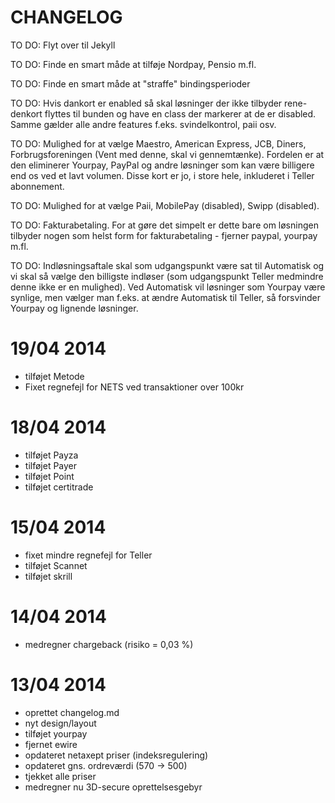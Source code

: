 CHANGELOG
==================

TO DO: Flyt over til Jekyll

TO DO: Finde en smart måde at tilføje Nordpay, Pensio m.fl.

TO DO: Finde en smart måde at "straffe" bindingsperioder

TO DO: Hvis dankort er enabled så skal løsninger der ikke tilbyder rene-denkort flyttes til bunden og have en class der markerer at de er disabled. Samme gælder alle andre features f.eks. svindelkontrol, paii osv.

TO DO: Mulighed for at vælge Maestro, American Express, JCB, Diners, Forbrugsforeningen (Vent med denne, skal vi gennemtænke). Fordelen er at den eliminerer Yourpay, PayPal og andre løsninger som kan være billigere end os ved et lavt volumen. Disse kort er jo, i store hele, inkluderet i Teller abonnement.

TO DO: Mulighed for at vælge Paii, MobilePay (disabled), Swipp (disabled).

TO DO: Fakturabetaling. For at gøre det simpelt er dette bare om løsningen tilbyder nogen som helst form for fakturabetaling - fjerner paypal, yourpay m.fl. 

TO DO: Indløsningsaftale skal som udgangspunkt være sat til Automatisk og vi skal så vælge den billigste indløser (som udgangspunkt Teller medmindre denne ikke er en mulighed). Ved Automatisk vil løsninger som Yourpay være synlige, men vælger man f.eks. at ændre Automatisk til Teller, så forsvinder Yourpay og lignende løsninger.


19/04 2014
==================
- tilføjet Metode
- Fixet regnefejl for NETS ved transaktioner over 100kr

18/04 2014
==================
- tilføjet Payza
- tilføjet Payer
- tilføjet Point
- tilføjet certitrade

15/04 2014
==================
- fixet mindre regnefejl for Teller
- tilføjet Scannet
- tilføjet skrill

14/04 2014
==================
- medregner chargeback (risiko = 0,03 %)

13/04 2014
==================
- oprettet changelog.md
- nyt design/layout
- tilføjet yourpay
- fjernet ewire
- opdateret netaxept priser (indeksregulering)
- opdateret gns. ordreværdi (570 -> 500)
- tjekket alle priser
- medregner nu 3D-secure oprettelsesgebyr